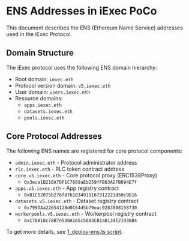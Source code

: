 # ENS Addresses in iExec PoCo

This document describes the ENS (Ethereum Name Service) addresses used in the iExec Protocol.

## Domain Structure

The iExec protocol uses the following ENS domain hierarchy:
- Root domain: `iexec.eth`
- Protocol version domain: `v5.iexec.eth`
- User domain: `users.iexec.eth`
- Resource domains:
  - `apps.iexec.eth`
  - `datasets.iexec.eth`
  - `pools.iexec.eth`

## Core Protocol Addresses

The following ENS names are registered for core protocol components:

- `admin.iexec.eth` - Protocol administrator address
- `rlc.iexec.eth` - RLC token contract address
- `core.v5.iexec.eth` - Core protocol proxy (ERC1538Proxy)
  - `0x3eca1B216A7DF1C7689aEb259fFB83ADFB894E7f`
- `apps.v5.iexec.eth` - App registry contract
  - `0xB1C52075b276f87b1834919167312221d50c9D16`
- `datasets.v5.iexec.eth` - Dataset registry contract
  - `0x799DAa22654128d0C64d5b79eac9283008158730`
- `workerpools.v5.iexec.eth` - Workerpool registry contract
  - `0xC76A18c78B7e530A165c5683CB1aB134E21938B4`

To get more details, see [1_deploy-ens.ts script](../deploy/1_deploy-ens.ts).  
